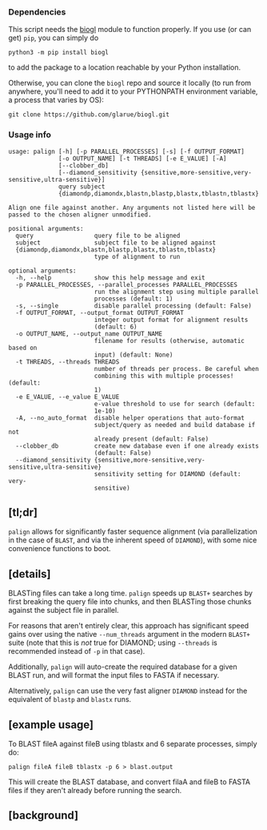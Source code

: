 ### Dependencies

This script needs the [biogl](https://github.com/glarue/biogl) module to function properly. If you use (or can get) `pip`, you can simply do

```python3 -m pip install biogl```

to add the package to a location reachable by your Python installation. 

Otherwise, you can clone the `biogl` repo and source it locally (to run from anywhere, you'll need to add it to your PYTHONPATH environment variable, a process that varies by OS):

```git clone https://github.com/glarue/biogl.git```

### Usage info

```
usage: palign [-h] [-p PARALLEL_PROCESSES] [-s] [-f OUTPUT_FORMAT]
              [-o OUTPUT_NAME] [-t THREADS] [-e E_VALUE] [-A]
              [--clobber_db]
              [--diamond_sensitivity {sensitive,more-sensitive,very-sensitive,ultra-sensitive}]
              query subject
              {diamondp,diamondx,blastn,blastp,blastx,tblastn,tblastx}

Align one file against another. Any arguments not listed here will be
passed to the chosen aligner unmodified.

positional arguments:
  query                 query file to be aligned
  subject               subject file to be aligned against
  {diamondp,diamondx,blastn,blastp,blastx,tblastn,tblastx}
                        type of alignment to run

optional arguments:
  -h, --help            show this help message and exit
  -p PARALLEL_PROCESSES, --parallel_processes PARALLEL_PROCESSES
                        run the alignment step using multiple parallel
                        processes (default: 1)
  -s, --single          disable parallel processing (default: False)
  -f OUTPUT_FORMAT, --output_format OUTPUT_FORMAT
                        integer output format for alignment results
                        (default: 6)
  -o OUTPUT_NAME, --output_name OUTPUT_NAME
                        filename for results (otherwise, automatic based on
                        input) (default: None)
  -t THREADS, --threads THREADS
                        number of threads per process. Be careful when
                        combining this with multiple processes! (default:
                        1)
  -e E_VALUE, --e_value E_VALUE
                        e-value threshold to use for search (default:
                        1e-10)
  -A, --no_auto_format  disable helper operations that auto-format
                        subject/query as needed and build database if not
                        already present (default: False)
  --clobber_db          create new database even if one already exists
                        (default: False)
  --diamond_sensitivity {sensitive,more-sensitive,very-sensitive,ultra-sensitive}
                        sensitivity setting for DIAMOND (default: very-
                        sensitive)
```

## __[tl;dr]__
`palign` allows for significantly faster sequence alignment (via parallelization in the case of `BLAST`, and via the inherent speed of `DIAMOND`), with some nice convenience functions to boot.

## __[details]__
BLASTing files can take a long time. `palign` speeds up `BLAST+` searches by first breaking the query file into chunks, and then BLASTing those chunks 
against the subject file in parallel.

For reasons that aren't entirely clear, this approach has significant speed gains over using the native `--num_threads` argument in the modern `BLAST+` suite (note that this is _not_ true for DIAMOND; using `--threads` is recommended instead of `-p` in that case).

Additionally, `palign` will auto-create the required database for a given BLAST run, and will format the input files to FASTA if necessary.

Alternatively, `palign` can use the very fast aligner `DIAMOND` instead for the equivalent of `blastp` and `blastx` runs.

## __[example usage]__
To BLAST fileA against fileB using tblastx and 6 separate processes, simply do:

```palign fileA fileB tblastx -p 6 > blast.output```

This will create the BLAST database, and convert filaA and fileB to FASTA files if they aren't already before running the search.

## __[background]__
